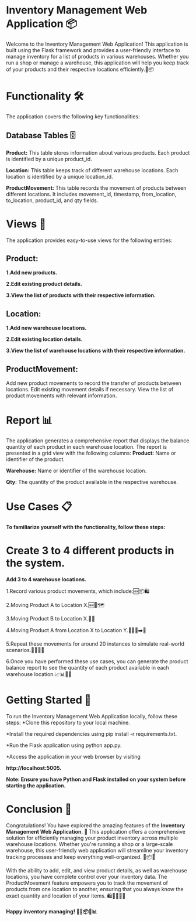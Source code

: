 # Inventory Management Web Application 📦
Welcome to the Inventory Management Web Application! This application is built using the Flask framework and provides a user-friendly interface to manage inventory for a list of products in various warehouses. Whether you run a shop or manage a warehouse, this application will help you keep track of your products and their respective locations efficiently.🏬📦

# Functionality 🛠️
The application covers the following key functionalities:

## Database Tables 🗄️
**Product:** This table stores information about various products. Each product is identified by a unique product_id.

**Location:** This table keeps track of different warehouse locations. Each location is identified by a unique location_id.

**ProductMovement:** This table records the movement of products between different locations. It includes movement_id, timestamp, from_location, to_location, product_id, and qty fields.

# Views 👀
The application provides easy-to-use views for the following entities:

## Product:
**1.Add new products.**

**2.Edit existing product details.**

**3.View the list of products with their respective information.**
## Location:
**1.Add new warehouse locations.**

**2.Edit existing location details.**

**3.View the list of warehouse locations with their respective information.**

## ProductMovement:
Add new product movements to record the transfer of products between locations.
Edit existing movement details if necessary.
View the list of product movements with relevant information.
# Report 📊
The application generates a comprehensive report that displays the balance quantity of each product in each warehouse location. The report is presented in a grid view with the following columns:
**Product:** Name or identifier of the product.

**Warehouse:** Name or identifier of the warehouse location.

**Qty:** The quantity of the product available in the respective warehouse.
# Use Cases 📋
**To familiarize yourself with the functionality, follow these steps:**
# Create 3 to 4 different products in the system.
**Add 3 to 4 warehouse locations.**

1.Record various product movements, which include:🆕📦🛍️

2.Moving Product A to Location X.🆕🏢🗺️

3.Moving Product B to Location X.🔄🚛

4.Moving Product A from Location X to Location Y.🚚🔄🏢➡️🏢

5.Repeat these movements for around 20 instances to simulate real-world scenarios.🚚🔄🏢🔢

6.Once you have performed these use cases, you can generate the product balance report to see the quantity of each product available in each warehouse location.📈📊🏢🔢
# Getting Started 🚀
To run the Inventory Management Web Application locally, follow these steps:
*Clone this repository to your local machine.

*Install the required dependencies using pip install -r requirements.txt.

*Run the Flask application using python app.py.

*Access the application in your web browser by visiting

**http://localhost:5005.**

**Note: Ensure you have Python and Flask installed on your system before starting the application.**
# Conclusion 🎯
Congratulations! You have explored the amazing features of the **Inventory Management Web Application**. 🎉 This application offers a comprehensive solution for efficiently managing your product inventory across multiple warehouse locations. Whether you're running a shop or a large-scale warehouse, this user-friendly web application will streamline your inventory tracking processes and keep everything well-organized. 🏬📦🚛

With the ability to add, edit, and view product details, as well as warehouse locations, you have complete control over your inventory data. The ProductMovement feature empowers you to track the movement of products from one location to another, ensuring that you always know the exact quantity and location of your items. 🛍️🏢🚚📝🔄

#### Happy inventory managing! 🚀💼📦🏬📊
 
